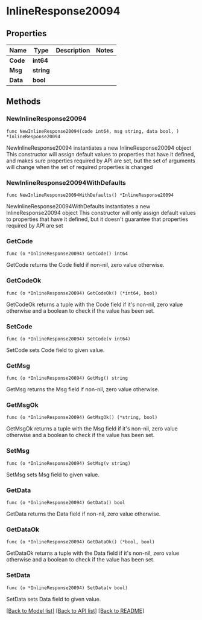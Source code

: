 # InlineResponse20094

## Properties

Name | Type | Description | Notes
------------ | ------------- | ------------- | -------------
**Code** | **int64** |  | 
**Msg** | **string** |  | 
**Data** | **bool** |  | 

## Methods

### NewInlineResponse20094

`func NewInlineResponse20094(code int64, msg string, data bool, ) *InlineResponse20094`

NewInlineResponse20094 instantiates a new InlineResponse20094 object
This constructor will assign default values to properties that have it defined,
and makes sure properties required by API are set, but the set of arguments
will change when the set of required properties is changed

### NewInlineResponse20094WithDefaults

`func NewInlineResponse20094WithDefaults() *InlineResponse20094`

NewInlineResponse20094WithDefaults instantiates a new InlineResponse20094 object
This constructor will only assign default values to properties that have it defined,
but it doesn't guarantee that properties required by API are set

### GetCode

`func (o *InlineResponse20094) GetCode() int64`

GetCode returns the Code field if non-nil, zero value otherwise.

### GetCodeOk

`func (o *InlineResponse20094) GetCodeOk() (*int64, bool)`

GetCodeOk returns a tuple with the Code field if it's non-nil, zero value otherwise
and a boolean to check if the value has been set.

### SetCode

`func (o *InlineResponse20094) SetCode(v int64)`

SetCode sets Code field to given value.


### GetMsg

`func (o *InlineResponse20094) GetMsg() string`

GetMsg returns the Msg field if non-nil, zero value otherwise.

### GetMsgOk

`func (o *InlineResponse20094) GetMsgOk() (*string, bool)`

GetMsgOk returns a tuple with the Msg field if it's non-nil, zero value otherwise
and a boolean to check if the value has been set.

### SetMsg

`func (o *InlineResponse20094) SetMsg(v string)`

SetMsg sets Msg field to given value.


### GetData

`func (o *InlineResponse20094) GetData() bool`

GetData returns the Data field if non-nil, zero value otherwise.

### GetDataOk

`func (o *InlineResponse20094) GetDataOk() (*bool, bool)`

GetDataOk returns a tuple with the Data field if it's non-nil, zero value otherwise
and a boolean to check if the value has been set.

### SetData

`func (o *InlineResponse20094) SetData(v bool)`

SetData sets Data field to given value.



[[Back to Model list]](../README.md#documentation-for-models) [[Back to API list]](../README.md#documentation-for-api-endpoints) [[Back to README]](../README.md)


